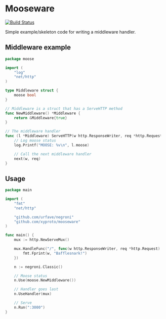 Mooseware
=========

[![Build Status](https://travis-ci.org/xyproto/mooseware.svg?branch=master)](https://travis-ci.org/xyproto/mooseware)

Simple example/skeleton code for writing a middleware handler.

Middleware example
------------------

~~~ go
package moose

import (
	"log"
	"net/http"
)

type Middleware struct {
	moose bool
}

// Middleware is a struct that has a ServeHTTP method
func NewMiddleware() *Middleware {
	return &Middleware{true}
}

// The middleware handler
func (l *Middleware) ServeHTTP(w http.ResponseWriter, req *http.Request, next http.HandlerFunc) {
	// Log moose status
	log.Printf("MOOSE: %v\n", l.moose)

	// Call the next middleware handler
	next(w, req)
}
~~~

Usage
-----

~~~ go
package main

import (
	"fmt"
	"net/http"

	"github.com/urfave/negroni"
	"github.com/xyproto/mooseware"
)

func main() {
	mux := http.NewServeMux()

	mux.HandleFunc("/", func(w http.ResponseWriter, req *http.Request) {
		fmt.Fprint(w, "Bafflesnark!")
	})

	n := negroni.Classic()

	// Moose status
	n.Use(moose.NewMiddleware())

	// Handler goes last
	n.UseHandler(mux)

	// Serve
	n.Run(":3000")
}
~~~
